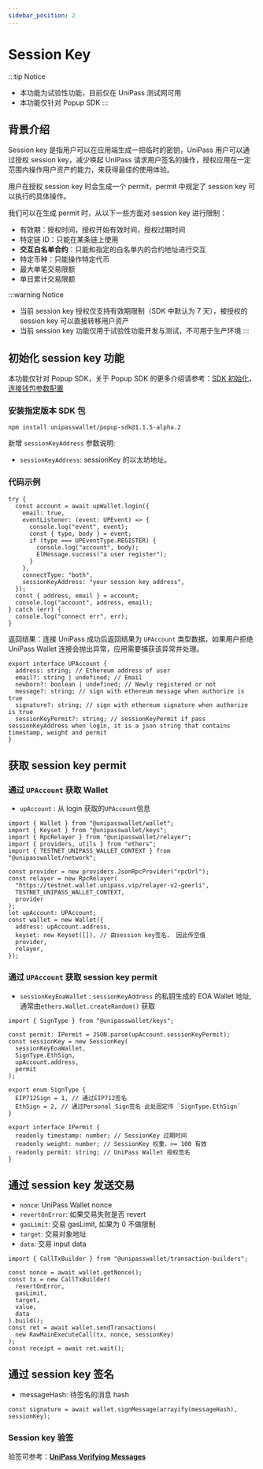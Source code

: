 ```yaml
---
sidebar_position: 2
---
```


# Session Key

:::tip Notice
- 本功能为试验性功能，目前仅在 UniPass 测试网可用
- 本功能仅针对 Popup SDK
:::

## 背景介绍

Session key 是指用户可以在应用端生成一把临时的密钥，UniPass 用户可以通过授权 session key，减少唤起 UniPass 请求用户签名的操作，授权应用在一定范围内操作用户资产的能力，来获得最佳的使用体验。

用户在授权 session key 时会生成一个 permit，permit 中规定了 session key 可以执行的具体操作。

我们可以在生成 permit 时，从以下一些方面对 session key 进行限制：

- 有效期：授权时间，授权开始有效时间，授权过期时间
- 特定链 ID：只能在某条链上使用
- **交互白名单合约**：只能和指定的白名单内的合约地址进行交互
- 特定币种：只能操作特定代币
- 最大单笔交易限额
- 单日累计交易限额

:::warning Notice
- 当前 session key 授权仅支持有效期限制（SDK 中默认为 7 天），被授权的 session key 可以直接转移用户资产
- 当前 session key 功能仅用于试验性功能开发与测试，不可用于生产环境
:::

## 初始化 session key 功能

本功能仅针对 Popup SDK，关于 Popup SDK 的更多介绍请参考：[SDK 初始化](../popup-sdk/02-initialization.md)，[连接钱包参数配置](../popup-sdk/03-connect-wallet.md)

### 安装指定版本 SDK 包

```
npm install unipasswallet/popup-sdk@1.1.5-alpha.2
```

新增 `sessionKeyAddress` 参数说明:

- `sessionKeyAddress`: sessionKey 的以太坊地址。

### 代码示例

```tsx
try {
  const account = await upWallet.login({
    email: true,
    eventListener: (event: UPEvent) => {
      console.log("event", event);
      const { type, body } = event;
      if (type === UPEventType.REGISTER) {
        console.log("account", body);
        ElMessage.success("a user register");
      }
    },
    connectType: "both",
    sessionKeyAddress: "your session key address",
  });
  const { address, email } = account;
  console.log("account", address, email);
} catch (err) {
  console.log("connect err", err);
}
```

返回结果：连接 UniPass 成功后返回结果为 `UPAccount` 类型数据，如果用户拒绝 UniPass Wallet 连接会抛出异常，应用需要捕获该异常并处理。

```tsx
export interface UPAccount {
  address: string; // Ethereum address of user
  email?: string | undefined; // Email
  newborn?: boolean | undefined; // Newly registered or not
  message?: string; // sign with ethereum message when authorize is true
  signature?: string; // sign with ethereum signature when authorize is true
  sessionKeyPermit?: string; // sessionKeyPermit if pass sessionKeyAddress when login, it is a json string that contains timestamp, weight and permit
}
```

## 获取 session key permit

### 通过 `UPAccount` 获取 Wallet

- `upAccount` : 从 login 获取的`UPAccount`信息

```tsx
import { Wallet } from "@unipasswallet/wallet";
import { Keyset } from "@unipasswallet/keys";
import { RpcRelayer } from "@unipasswallet/relayer";
import { providers, utils } from "ethers";
import { TESTNET_UNIPASS_WALLET_CONTEXT } from "@unipasswallet/network";

const provider = new providers.JsonRpcProvider("rpcUrl");
const relayer = new RpcRelayer(
  "https://testnet.wallet.unipass.vip/relayer-v2-goerli",
  TESTNET_UNIPASS_WALLET_CONTEXT,
  provider
);
let upAccount: UPAccount;
const wallet = new Wallet({
  address: upAccount.address,
  keyset: new Keyset([]), // 由session key签名， 因此传空值
  provider,
  relayer,
});
```

### 通过 `UPAccount` 获取 session key permit

- `sessionKeyEoaWallet` : `sessionKeyAddress` 的私钥生成的 EOA Wallet 地址, 通常由`ethers.Wallet.createRandom()` 获取

```tsx
import { SignType } from "@unipasswallet/keys";

const permit: IPermit = JSON.parse(upAccount.sessionKeyPermit);
const sessionKey = new SessionKey(
  sessionKeyEoaWallet,
  SignType.EthSign,
  upAccount.address,
  permit
);
```

```tsx
export enum SignType {
  EIP712Sign = 1, // 通过EIP712签名
  EthSign = 2, // 通过Personal Sign签名 此处固定传 `SignType.EthSign`
}

export interface IPermit {
  readonly timestamp: number; // SessionKey 过期时间
  readonly weight: number; // SessionKey 权重，>= 100 有效
  readonly permit: string; // UniPass Wallet 授权签名
}
```

## 通过 session key 发送交易

- `nonce`: UniPass Wallet nonce
- `revertOnError`: 如果交易失败是否 revert
- `gasLimit`: 交易 gasLimit, 如果为 0 不做限制
- `target`: 交易对象地址
- `data`: 交易 input data

```tsx
import { CallTxBuilder } from "@unipasswallet/transaction-builders";

const nonce = await wallet.getNonce();
const tx = new CallTxBuilder(
  revertOnError,
  gasLimit,
  target,
  value,
  data
).build();
const ret = await wallet.sendTransactions(
  new RawMainExecuteCall(tx, nonce, sessionKey)
);
const receipt = await ret.wait();
```

## 通过 session key 签名

- messageHash: 待签名的消息 hash

```tsx
const signature = await wallet.signMessage(arrayify(messageHash), sessionKey);
```

### Session key 验签

验签可参考：[**UniPass Verifying Messages**](../verifying-messages/01-unipass-verifying-messages.mdx)
